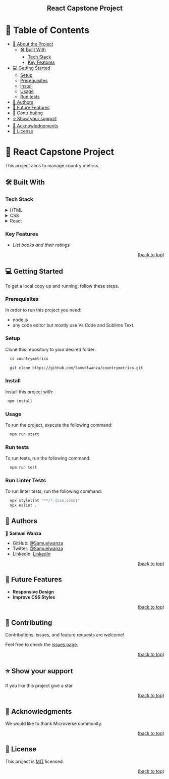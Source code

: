 <div align="center">

  <h2><b>React Capstone Project</b></h2>

</div>

# 📗 Table of Contents

- [📖 About the Project](#about-project)
  - [🛠️ Built With](#built-with)
    - [Tech Stack](#tech-stack)
    - [Key Features](#key-features)
- [💻 Getting Started](#getting-started)
  - [Setup](#setup)
  - [Prerequisites](#prerequisites)
  - [Install](#install)
  - [Usage](#usage)
  - [Run tests](#run-tests)
- [👥 Authors](#authors)
- [🔭 Future Features](#future-features)
- [🤝 Contributing](#contributing)
- [⭐ Show your support](#support)
- [🙏 Acknowledgements](#acknowledgements)
- [📝 License](#license)

# 📖 React Capstone Project

This project aims to manage country metrics

## 🛠️ Built With <a name="built-with"></a>

### Tech Stack <a name="tech-stack"></a>

<details>
  <summary>HTML</summary>
  <ul>
    <li><a href="https://lenguajehtml.com/html/">HTML</a></li>
  </ul>
</details>

<details>
  <summary>CSS</summary>
  <ul>
    <li><a href="https://lenguajecss.com/css/">CSS</a></li>
  </ul>
</details>

<details>
  <summary>React</summary>
  <ul>
    <li><a href="https://react.dev/">React</a></li>
  </ul>
</details>

### Key Features

- _List books and their ratings_

<p align="right">(<a href="#readme-top">back to top</a>)</p>

## 💻 Getting Started

To get a local copy up and running, follow these steps.

### Prerequisites

In order to run this project you need:

- node js
- any code editor but mostly use Vs Code and Sublime Text.

### Setup

Clone this repository to your desired folder:

```sh
  cd countrymetrics

  git clone https://github.com/Samuelwanza/countrymetrics.git

```

### Install

Install this project with:

```sh
 npm install
```

### Usage

To run the project, execute the following command:

```sh
  npm run start
```

### Run tests

To run tests, run the following command:

```sh
  npm run test
```

### Run Linter Tests

To run linter tests, run the following command:

```sh
  npx stylelint "**/*.{css,scss}"
  npx eslint .
```

## 👥 Authors <a name="authors"></a>


👤 **Samuel Wanza**

- GitHub: [@Samuelwanza](https://github.com/Samuelwanza)
- Twitter: [@Samuelwanza](https://twitter.com/samuelmunguti9)
- LinkedIn: [LinkedIn](https://www.linkedin.com/in/samuel-munguti-8a257a1bb/)

<p align="right">(<a href="#readme-top">back to top</a>)</p>

## 🔭 Future Features <a name="future-features"></a>

- **Responsive Design**
- **Improve CSS Styles**

<p align="right">(<a href="#readme-top">back to top</a>)</p>

## 🤝 Contributing <a name="contributing"></a>

Contributions, issues, and feature requests are welcome!

Feel free to check the [issues page](../../issues/).

<p align="right">(<a href="#readme-top">back to top</a>)</p>

## ⭐️ Show your support <a name="support"></a>

If you like this project give a star

<p align="right">(<a href="#readme-top">back to top</a>)</p>

## 🙏 Acknowledgments <a name="acknowledgements"></a>

We would like to thank Microverse community.

<p align="right">(<a href="#readme-top">back to top</a>)</p>

## 📝 License

This project is [MIT](./MIT.md) licensed.

<p align="right">(<a href="#readme-top">back to top</a>)</p>
